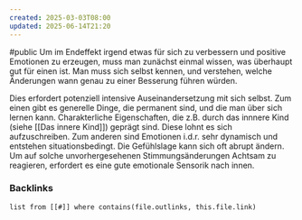 ```yaml
---
created: 2025-03-03T08:00
updated: 2025-06-14T21:20
---
```

#public
Um im Endeffekt irgend etwas für sich zu verbessern und positive Emotionen zu erzeugen, muss man zunächst einmal wissen, was überhaupt gut für einen ist. Man muss sich selbst kennen, und verstehen, welche Änderungen wann genau zu einer Besserung führen würden.

Dies erfordert potenziell intensive Auseinandersetzung mit sich selbst. 
Zum einen gibt es generelle Dinge, die permanent sind, und die man über sich lernen kann. Charakterliche Eigenschaften, die z.B. durch das innnere Kind (siehe [[Das innere Kind]]) geprägt sind. Diese lohnt es sich aufzuschreiben. 
Zum anderen sind Emotionen i.d.r. sehr dynamisch und entstehen situationsbedingt. Die Gefühlslage kann sich oft abrupt ändern. Um auf solche unvorhergesehenen Stimmungsänderungen Achtsam zu reagieren, erfordert es eine gute emotionale Sensorik nach innen. 


### Backlinks
```dataview 
list from [[#]] where contains(file.outlinks, this.file.link)
```

